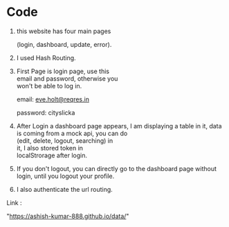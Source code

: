 # Code

1) this website has four main pages

   (login, dashboard, update, error).

2) I used Hash Routing.

3) First Page is login page, use this      
   email and password, otherwise you       
   won't be able to log in.
   
   email: eve.holt@reqres.in
  
   password: cityslicka

4) After Login a dashboard page appears,
   I am displaying a table in it, data is 
   coming from a mock api, you can do    
   (edit, delete, logout, searching) in    
   it, I also stored token in  
   localStrorage after login.

5) If you don't logout, you can directly 
   go to the dashboard page without  
   login, until you logout your profile.

6) I also authenticate the url routing.



Link : 

"https://ashish-kumar-888.github.io/data/"
 
